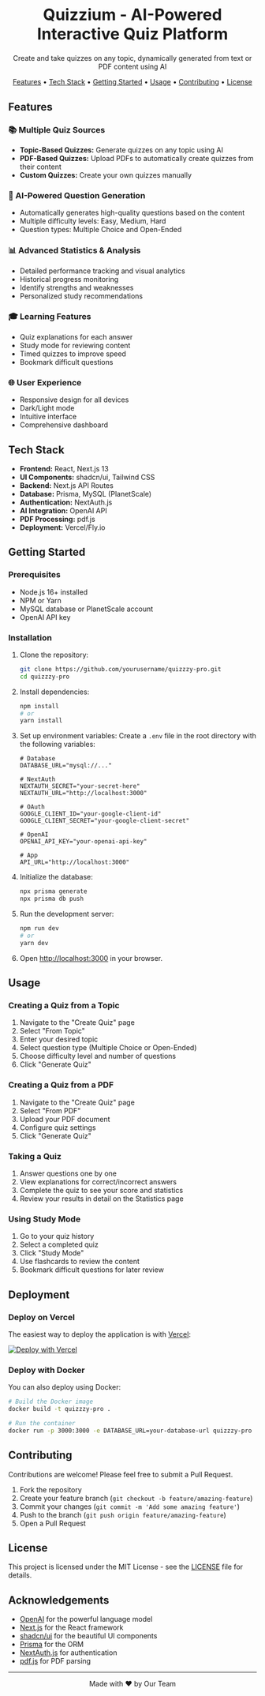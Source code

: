 <h1 align="center" style="font-size: 32px;">Quizzium - AI-Powered Interactive Quiz Platform</h1>
<p align="center">
  Create and take quizzes on any topic, dynamically generated from text or PDF content using AI
</p>

<p align="center">
  <a href="#features">Features</a> •
  <a href="#tech-stack">Tech Stack</a> •
  <a href="#getting-started">Getting Started</a> •
  <a href="#usage">Usage</a> •
  <a href="#contributing">Contributing</a> •
  <a href="#license">License</a>
</p>

## Features

### 📚 Multiple Quiz Sources
- **Topic-Based Quizzes:** Generate quizzes on any topic using AI
- **PDF-Based Quizzes:** Upload PDFs to automatically create quizzes from their content
- **Custom Quizzes:** Create your own quizzes manually

### 🧠 AI-Powered Question Generation
- Automatically generates high-quality questions based on the content
- Multiple difficulty levels: Easy, Medium, Hard
- Question types: Multiple Choice and Open-Ended

### 📊 Advanced Statistics & Analysis
- Detailed performance tracking and visual analytics
- Historical progress monitoring
- Identify strengths and weaknesses
- Personalized study recommendations

### 🎓 Learning Features
- Quiz explanations for each answer
- Study mode for reviewing content
- Timed quizzes to improve speed
- Bookmark difficult questions

### 🌐 User Experience
- Responsive design for all devices
- Dark/Light mode
- Intuitive interface
- Comprehensive dashboard

## Tech Stack

- **Frontend:** React, Next.js 13
- **UI Components:** shadcn/ui, Tailwind CSS
- **Backend:** Next.js API Routes
- **Database:** Prisma, MySQL (PlanetScale)
- **Authentication:** NextAuth.js
- **AI Integration:** OpenAI API
- **PDF Processing:** pdf.js
- **Deployment:** Vercel/Fly.io

## Getting Started

### Prerequisites

- Node.js 16+ installed
- NPM or Yarn
- MySQL database or PlanetScale account
- OpenAI API key

### Installation

1. Clone the repository:
   ```bash
   git clone https://github.com/yourusername/quizzzy-pro.git
   cd quizzzy-pro
   ```

2. Install dependencies:
   ```bash
   npm install
   # or
   yarn install
   ```

3. Set up environment variables:
   Create a `.env` file in the root directory with the following variables:
   ```
   # Database
   DATABASE_URL="mysql://..."
   
   # NextAuth
   NEXTAUTH_SECRET="your-secret-here"
   NEXTAUTH_URL="http://localhost:3000"
   
   # OAuth
   GOOGLE_CLIENT_ID="your-google-client-id"
   GOOGLE_CLIENT_SECRET="your-google-client-secret"
   
   # OpenAI
   OPENAI_API_KEY="your-openai-api-key"
   
   # App
   API_URL="http://localhost:3000"
   ```

4. Initialize the database:
   ```bash
   npx prisma generate
   npx prisma db push
   ```

5. Run the development server:
   ```bash
   npm run dev
   # or
   yarn dev
   ```

6. Open [http://localhost:3000](http://localhost:3000) in your browser.

## Usage

### Creating a Quiz from a Topic

1. Navigate to the "Create Quiz" page
2. Select "From Topic"
3. Enter your desired topic
4. Select question type (Multiple Choice or Open-Ended)
5. Choose difficulty level and number of questions
6. Click "Generate Quiz"

### Creating a Quiz from a PDF

1. Navigate to the "Create Quiz" page
2. Select "From PDF"
3. Upload your PDF document
4. Configure quiz settings
5. Click "Generate Quiz"

### Taking a Quiz

1. Answer questions one by one
2. View explanations for correct/incorrect answers
3. Complete the quiz to see your score and statistics
4. Review your results in detail on the Statistics page

### Using Study Mode

1. Go to your quiz history
2. Select a completed quiz
3. Click "Study Mode"
4. Use flashcards to review the content
5. Bookmark difficult questions for later review

## Deployment

### Deploy on Vercel

The easiest way to deploy the application is with [Vercel](https://vercel.com):

[![Deploy with Vercel](https://vercel.com/button)](https://vercel.com/new/clone?repository-url=https%3A%2F%2Fgithub.com%2Fyourusername%2Fquizzzy-pro)

### Deploy with Docker

You can also deploy using Docker:

```bash
# Build the Docker image
docker build -t quizzzy-pro .

# Run the container
docker run -p 3000:3000 -e DATABASE_URL=your-database-url quizzzy-pro
```

## Contributing

Contributions are welcome! Please feel free to submit a Pull Request.

1. Fork the repository
2. Create your feature branch (`git checkout -b feature/amazing-feature`)
3. Commit your changes (`git commit -m 'Add some amazing feature'`)
4. Push to the branch (`git push origin feature/amazing-feature`)
5. Open a Pull Request

## License

This project is licensed under the MIT License - see the [LICENSE](LICENSE) file for details.

## Acknowledgements

- [OpenAI](https://openai.com/) for the powerful language model
- [Next.js](https://nextjs.org/) for the React framework
- [shadcn/ui](https://ui.shadcn.com/) for the beautiful UI components
- [Prisma](https://www.prisma.io/) for the ORM
- [NextAuth.js](https://next-auth.js.org/) for authentication
- [pdf.js](https://mozilla.github.io/pdf.js/) for PDF parsing

---

<p align="center">
  Made with ❤️ by Our Team
</p>
